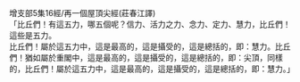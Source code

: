 增支部5集16經/再一個屋頂尖經(莊春江譯)  
「比丘們！有這五力，哪五個呢？信力、活力之力、念力、定力、慧力，比丘們！這些是五力。  
比丘們！屬於這五力中，這是最高的，這是攝受的，這是總括的，即：慧力。比丘們！猶如屬於重閣中，這是最高的，這是攝受的，這是總括的，即：尖頂，同樣的，比丘們！屬於這五力中，這是最高的，這是攝受的，這是總括的，即：慧力。」  
  
  
